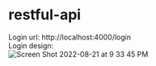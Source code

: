 # restful-api

Login url: http://localhost:4000/login <br />
Login design: <br />
![Screen Shot 2022-08-21 at 9 33 45 PM](https://user-images.githubusercontent.com/96209918/185840349-0ca7f966-1432-4ae6-a190-105cde7ad623.png)
